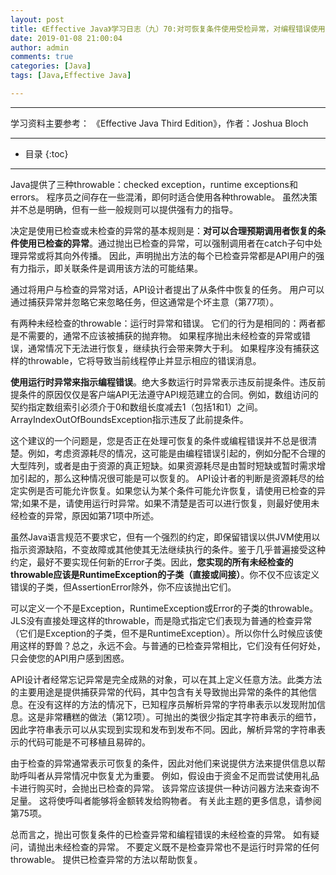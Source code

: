 ```yaml
---
layout: post
title: 《Effective Java》学习日志（九）70:对可恢复条件使用受检异常，对编程错误使用运行异常
date: 2019-01-08 21:00:04
author: admin
comments: true
categories: [Java]
tags: [Java,Effective Java]

---
```



<!-- more -->

------

学习资料主要参考： 《Effective Java Third Edition》，作者：Joshua Bloch

------




* 目录
{:toc}

------

Java提供了三种throwable：checked exception，runtime exceptions和errors。 程序员之间存在一些混淆，即何时适合使用各种throwable。 虽然决策并不总是明确，但有一些一般规则可以提供强有力的指导。

决定是使用已检查或未检查的异常的基本规则是：**对可以合理预期调用者恢复的条件使用已检查的异常**。通过抛出已检查的异常，可以强制调用者在catch子句中处理异常或将其向外传播。 因此，声明抛出方法的每个已检查异常都是API用户的强有力指示，即关联条件是调用该方法的可能结果。

通过将用户与检查的异常对话，API设计者提出了从条件中恢复的任务。 用户可以通过捕获异常并忽略它来忽略任务，但这通常是个坏主意（第77项）。

有两种未经检查的throwable：运行时异常和错误。 它们的行为是相同的：两者都是不需要的，通常不应该被捕获的抛弃物。 如果程序抛出未经检查的异常或错误，通常情况下无法进行恢复，继续执行会带来弊大于利。 如果程序没有捕获这样的throwable，它将导致当前线程停止并显示相应的错误消息。

**使用运行时异常来指示编程错误**。绝大多数运行时异常表示违反前提条件。违反前提条件的原因仅仅是客户端API无法遵守API规范建立的合同。例如，数组访问的契约指定数组索引必须介于0和数组长度减去1（包括1和1）之间。 ArrayIndexOutOfBoundsException指示违反了此前提条件。

这个建议的一个问题是，您是否正在处理可恢复的条件或编程错误并不总是很清楚。例如，考虑资源耗尽的情况，这可能是由编程错误引起的，例如分配不合理的大型阵列，或者是由于资源的真正短缺。如果资源耗尽是由暂时短缺或暂时需求增加引起的，那么这种情况很可能是可以恢复的。 API设计者的判断是资源耗尽的给定实例是否可能允许恢复。如果您认为某个条件可能允许恢复，请使用已检查的异常;如果不是，请使用运行时异常。如果不清楚是否可以进行恢复，则最好使用未经检查的异常，原因如第71项中所述。

虽然Java语言规范不要求它，但有一个强烈的约定，即保留错误以供JVM使用以指示资源缺陷，不变故障或其他使其无法继续执行的条件。鉴于几乎普遍接受这种约定，最好不要实现任何新的Error子类。因此，**您实现的所有未经检查的throwable应该是RuntimeException的子类（直接或间接）**。你不仅不应该定义
错误的子类，但AssertionError除外，你不应该抛出它们。

可以定义一个不是Exception，RuntimeException或Error的子类的throwable。 JLS没有直接处理这样的throwable，而是隐式指定它们表现为普通的检查异常（它们是Exception的子类，但不是RuntimeException）。所以你什么时候应该使用这样的野兽？总之，永远不会。与普通的已检查异常相比，它们没有任何好处，只会使您的API用户感到困惑。

API设计者经常忘记异常是完全成熟的对象，可以在其上定义任意方法。此类方法的主要用途是提供捕获异常的代码，其中包含有关导致抛出异常的条件的其他信息。在没有这样的方法的情况下，已知程序员解析异常的字符串表示以发现附加信息。这是非常糟糕的做法（第12项）。可抛出的类很少指定其字符串表示的细节，因此字符串表示可以从实现到实现和发布到发布不同。因此，解析异常的字符串表示的代码可能是不可移植且易碎的。

由于检查的异常通常表示可恢复的条件，因此对他们来说提供方法来提供信息以帮助呼叫者从异常情况中恢复尤为重要。 例如，假设由于资金不足而尝试使用礼品卡进行购买时，会抛出已检查的异常。 该异常应该提供一种访问器方法来查询不足量。 这将使呼叫者能够将金额转发给购物者。 有关此主题的更多信息，请参阅第75项。

总而言之，抛出可恢复条件的已检查异常和编程错误的未经检查的异常。 如有疑问，请抛出未经检查的异常。 不要定义既不是检查异常也不是运行时异常的任何throwable。 提供已检查异常的方法以帮助恢复。









